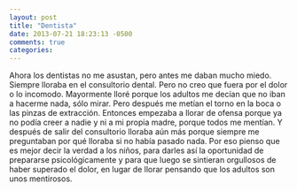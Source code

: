 ```yaml
---
layout: post
title: "Dentista"
date: 2013-07-21 18:23:13 -0500
comments: true
categories:
---
```


Ahora los dentistas no me asustan, pero antes me daban  mucho miedo.
Siempre lloraba en el consultorio dental. Pero no creo que fuera por
el dolor o lo incomodo. Mayormente lloré porque los adultos me decían
que no iban a hacerme nada, sólo mirar. Pero después me metían el torno
en la boca o las pinzas de extracción. Entonces empezaba a llorar
de ofensa porque ya no podía creer a nadie y ni a mi propia madre,
porque todos me mentían. Y después de salir del consultorio lloraba
aún más porque siempre me preguntaban por qué lloraba si no había
pasado nada. Por eso pienso que es mejor decir la verdad a los niños,
para darles así la oportunidad de prepararse psicológicamente y
para que luego se sintieran orgullosos de haber superado el dolor,
en lugar de llorar pensando que los adultos son unos mentirosos.
